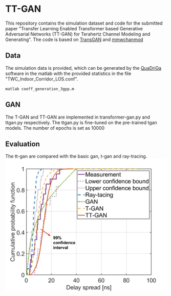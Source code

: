 # TT-GAN
This repository contains the simulation dataset and code for the submitted paper "Transfer Learning Enabled Transformer based Generative Adversarial Networks (TT-GAN) for Terahertz Channel Modeling and Generating". The code is based on [TransGAN](https://github.com/VITA-Group/TransGAN) and [mmwchanmod](https://github.com/nyu-wireless/mmwchanmod)

## Data
The simulation data is provided, which can be generated by the [QuaDriGa](https://quadriga-channel-model.de/) software in the matlab with the provided statistics in the file "TWC_Indoor_Corridor_LOS.conf". 
```
matlab coeff_generation_3gpp.m
```

## GAN
The T-GAN and TT-GAN are implemented in transformer-gan.py and ttgan.py respectively. The ttgan.py is fine-tuned on the pre-trained tgan models. The number of epochs is set as 10000


## Evaluation
The tt-gan are compared with the basic gan, t-gan and ray-tracing.
![delay](delay_spread.jpg)
